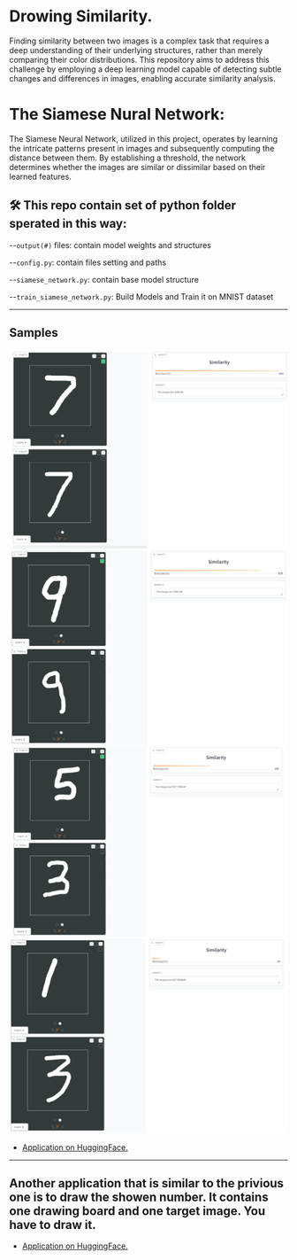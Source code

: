 # Drowing Similarity.


Finding similarity between two images is a complex task that requires a deep understanding of their underlying structures, rather than merely comparing their color distributions. This repository aims to address this challenge by employing a deep learning model capable of detecting subtle changes and differences in images, enabling accurate similarity analysis.

# The Siamese Nural Network:

  The Siamese Neural Network, utilized in this project, operates by learning the intricate patterns present in images and subsequently computing the distance between them. By establishing a threshold, the network determines whether the images are similar or dissimilar based on their learned features.



## 🛠 This repo contain set of python folder sperated in this way:

  --`output(#)` files: contain model weights and structures
  
  --`config.py`: contain files setting and paths
  
  --`siamese_network.py`: contain base model structure
  
  --`train_siamese_network.py`: Build Models and Train it on MNIST dataset

  -----
  ## Samples 
![image](https://github.com/Mahmoud-Abu-Zubaidah/MNIST_Drawing_similarity/blob/main/images/1.PNG)
![image](https://github.com/Mahmoud-Abu-Zubaidah/MNIST_Drawing_similarity/blob/main/images/2.PNG)
![image](https://github.com/Mahmoud-Abu-Zubaidah/MNIST_Drawing_similarity/blob/main/images/3.PNG)
![image](https://github.com/Mahmoud-Abu-Zubaidah/MNIST_Drawing_similarity/blob/main/images/4.PNG)


* [Application on HuggingFace.](https://huggingface.co/spaces/M7-Equalizer/Number_Drawing)
------
## Another application that is similar to the privious one is to draw the showen number.  It contains one drawing board and one target image. You have to draw it.

* [Application on HuggingFace.](https://huggingface.co/spaces/M7-Equalizer/DrowTheNumber)

